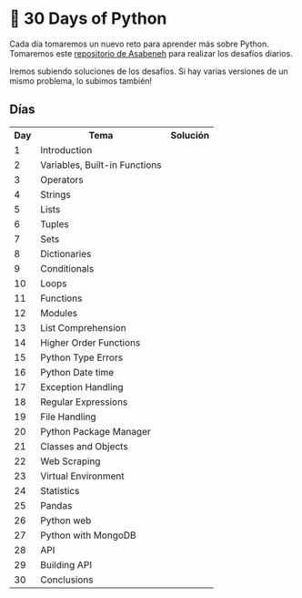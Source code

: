 # 📆 30 Days of Python

Cada día tomaremos un nuevo reto para aprender más sobre Python. Tomaremos este [repositorio de Asabeneh](https://github.com/Asabeneh/30-Days-Of-Python) para realizar los desafíos diarios.

Iremos subiendo soluciones de los desafíos. Si hay varias versiones de un mismo problema, lo subimos también!


## Días

<table align="center">
    <tr>
        <th>Day</th>
        <th>Tema</th>
        <th>Solución</th>
    </tr>
    <tr>
        <td>1</td>
        <td>Introduction</td>
        <td></td>
    </tr>
    <tr>
        <td>2</td>
        <td>Variables, Built-in Functions</td>
        <td></td>
    </tr>
    <tr>
        <td>3</td>
        <td>Operators</td>
        <td></td>
    </tr>
    <tr>
        <td>4</td>
        <td>Strings</td>
        <td></td>
    </tr>
    <tr>
        <td>5</td>
        <td>Lists</td>
        <td></td>
    </tr>
    <tr>
        <td>6</td>
        <td>Tuples</td>
        <td></td>
    </tr>
    <tr>
        <td>7</td>
        <td>Sets</td>
        <td></td>
    </tr>
    <tr>
        <td>8</td>
        <td>Dictionaries</td>
        <td></td>
    </tr>
    <tr>
        <td>9</td>
        <td>Conditionals</td>
        <td></td>
    </tr>
    <tr>
        <td>10</td>
        <td>Loops</td>
        <td></td>
    </tr>
    <tr>
        <td>11</td>
        <td>Functions</td>
        <td></td>
    </tr>
    <tr>
        <td>12</td>
        <td>Modules</td>
        <td></td>
    </tr>
    <tr>
        <td>13</td>
        <td>List Comprehension</td>
        <td></td>
    </tr>
    <tr>
        <td>14</td>
        <td>Higher Order Functions</td>
        <td></td>
    </tr>
    <tr>
        <td>15</td>
        <td>Python Type Errors</td>
        <td></td>
    </tr>
    <tr>
        <td>16</td>
        <td>Python Date time</td>
        <td></td>
    </tr>
    <tr>
        <td>17</td>
        <td>Exception Handling</td>
        <td></td>
    </tr>
    <tr>
        <td>18</td>
        <td>Regular Expressions</td>
        <td></td>
    </tr>
    <tr>
        <td>19</td>
        <td>File Handling</td>
        <td></td>
    </tr>
    <tr>
        <td>20</td>
        <td>Python Package Manager</td>
        <td></td>
    </tr>
    <tr>
        <td>21</td>
        <td>Classes and Objects</td>
        <td></td>
    </tr>
    <tr>
        <td>22</td>
        <td>Web Scraping</td>
        <td></td>
    </tr>
    <tr>
        <td>23</td>
        <td>Virtual Environment</td>
        <td></td>
    </tr>
    <tr>
        <td>24</td>
        <td>Statistics</td>
        <td></td>
    </tr>
    <tr>
        <td>25</td>
        <td>Pandas</td>
        <td></td>
    </tr>
    <tr>
        <td>26</td>
        <td>Python web</td>
        <td></td>
    </tr>
    <tr>
        <td>27</td>
        <td>Python with MongoDB</td>
        <td></td>
    </tr>
    <tr>
        <td>28</td>
        <td>API</td>
        <td></td>
    </tr>
    <tr>
        <td>29</td>
        <td>Building API</td>
        <td></td>
    </tr>
    <tr>
        <td>30</td>
        <td>Conclusions</td>
        <td></td>
    </tr>
</table>
